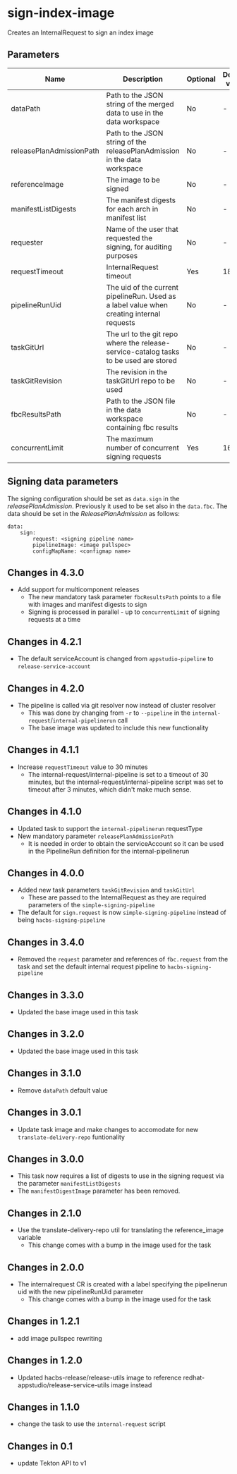 # sign-index-image

Creates an InternalRequest to sign an index image

## Parameters

| Name                     | Description                                                                               | Optional | Default value |
| ------------------------ | ----------------------------------------------------------------------------------------- | -------- | ------------- |
| dataPath                 | Path to the JSON string of the merged data to use in the data workspace                   | No       | -             |
| releasePlanAdmissionPath | Path to the JSON string of the releasePlanAdmission in the data workspace                 | No       | -             |
| referenceImage           | The image to be signed                                                                    | No       | -             |
| manifestListDigests      | The manifest digests for each arch in manifest list                                       | No       | -             |
| requester                | Name of the user that requested the signing, for auditing purposes                        | No       | -             |
| requestTimeout           | InternalRequest timeout                                                                   | Yes      | 1800          |
| pipelineRunUid           | The uid of the current pipelineRun. Used as a label value when creating internal requests | No       | -             |
| taskGitUrl               | The url to the git repo where the release-service-catalog tasks to be used are stored     | No       | -             |
| taskGitRevision          | The revision in the taskGitUrl repo to be used                                            | No       | -             |
| fbcResultsPath           | Path to the JSON file in the data workspace containing fbc results                        | No       | -             |
| concurrentLimit          | The maximum number of concurrent signing requests                                         | Yes      | 16            |

## Signing data parameters

 The signing configuration should be set as `data.sign` in the _releasePlanAdmission_. Previously it used to be
 set also in the `data.fbc`. The data should be set in the _ReleasePlanAdmission_ as follows:

```
data:
    sign:
        request: <signing pipeline name>
        pipelineImage: <image pullspec>
        configMapName: <configmap name>
```

## Changes in 4.3.0
* Add support for multicomponent releases
  * The new mandatory task parameter `fbcResultsPath` points to a file with images and manifest digests to sign
  * Signing is processed in parallel - up to `concurrentLimit` of signing requests at a time

## Changes in 4.2.1
* The default serviceAccount is changed from `appstudio-pipeline` to `release-service-account`

## Changes in 4.2.0
* The pipeline is called via git resolver now instead of cluster resolver
  * This was done by changing from `-r` to `--pipeline` in the `internal-request`/`internal-pipelinerun` call
  * The base image was updated to include this new functionality

## Changes in 4.1.1
* Increase `requestTimeout` value to 30 minutes
  * The internal-request/internal-pipeline is set to a timeout of 30 minutes, but the internal-request/internal-pipeline script
    was set to timeout after 3 minutes, which didn't make much sense.

## Changes in 4.1.0
* Updated task to support the `internal-pipelinerun` requestType
* New mandatory parameter `releasePlanAdmissionPath`
  * It is needed in order to obtain the serviceAccount so it can be used in the PipelineRun definition for the
  internal-pipelinerun

## Changes in 4.0.0
* Added new task parameters `taskGitRevision` and `taskGitUrl`
  * These are passed to the InternalRequest as they are required parameters of the `simple-signing-pipeline`
* The default for `sign.request` is now `simple-signing-pipeline` instead of being `hacbs-signing-pipeline`

## Changes in 3.4.0
* Removed the `request` parameter and references of `fbc.request` from the task and set the default
  internal request pipeline to `hacbs-signing-pipeline`

## Changes in 3.3.0
* Updated the base image used in this task

## Changes in 3.2.0
* Updated the base image used in this task

## Changes in 3.1.0
* Remove `dataPath` default value

## Changes in 3.0.1
* Update task image and make changes to accomodate for new `translate-delivery-repo` funtionality

## Changes in 3.0.0
* This task now requires a list of digests to use in the signing request via the parameter `manifestListDigests`
* The `manifestDigestImage` parameter has been removed.

## Changes in 2.1.0
* Use the translate-delivery-repo util for translating the reference_image variable
  * This change comes with a bump in the image used for the task

## Changes in 2.0.0
* The internalrequest CR is created with a label specifying the pipelinerun uid with the new pipelineRunUid parameter
  * This change comes with a bump in the image used for the task

## Changes in 1.2.1
* add image pullspec rewriting

## Changes in 1.2.0
* Updated hacbs-release/release-utils image to reference redhat-appstudio/release-service-utils image instead

## Changes in 1.1.0
* change the task to use the `internal-request` script

## Changes in 0.1
* update Tekton API to v1
